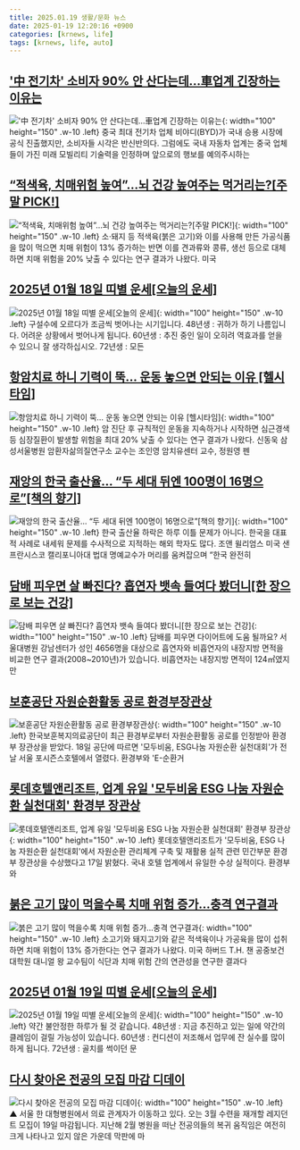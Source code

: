 ```yaml
---
title: 2025.01.19 생활/문화 뉴스
date: 2025-01-19 12:20:16 +0900
categories: [krnews, life]
tags: [krnews, life, auto]
---
```

## ['中 전기차' 소비자 90% 안 산다는데…車업계 긴장하는 이유는](https://n.news.naver.com/mnews/article/421/0008029868)

!['中 전기차' 소비자 90% 안 산다는데…車업계 긴장하는 이유는](https://mimgnews.pstatic.net/image/origin/421/2025/01/19/8029868.jpg?type=nf220_150){: width="100" height="150" .w-10 .left}
중국 최대 전기차 업체 비야디(BYD)가 국내 승용 시장에 공식 진출했지만, 소비자들 시각은 반신반의다. 그럼에도 국내 자동차 업계는 중국 업체들이 가진 미래 모빌리티 기술력을 인정하며 앞으로의 행보를 예의주시하는

## [“적색육, 치매위험 높여”…뇌 건강 높여주는 먹거리는?[주말 PICK!]](https://n.news.naver.com/mnews/article/662/0000060230)

![“적색육, 치매위험 높여”…뇌 건강 높여주는 먹거리는?[주말 PICK!]](https://mimgnews.pstatic.net/image/origin/662/2025/01/18/60230.jpg?type=nf220_150){: width="100" height="150" .w-10 .left}
소·돼지 등 적색육(붉은 고기)와 이를 사용해 만든 가공식품을 많이 먹으면 치매 위험이 13% 증가하는 반면 이를 견과류와 콩류, 생선 등으로 대체하면 치매 위험을 20% 낮출 수 있다는 연구 결과가 나왔다. 미국

## [2025년 01월 18일 띠별 운세[오늘의 운세]](https://n.news.naver.com/mnews/article/030/0003277157)

![2025년 01월 18일 띠별 운세[오늘의 운세]](https://mimgnews.pstatic.net/image/origin/030/2025/01/18/3277157.jpg?type=nf220_150){: width="100" height="150" .w-10 .left}
구설수에 오르다가 조금씩 벗어나는 시기입니다. 48년생 : 귀하가 하기 나름입니다. 어려운 상황에서 벗어나게 됩니다. 60년생 : 추진 중인 일이 오히려 역효과를 얻을 수 있으니 잘 생각하십시오. 72년생 : 모든

## [항암치료 하니 기력이 뚝… 운동 놓으면 안되는 이유 [헬시타임]](https://n.news.naver.com/mnews/article/011/0004441247)

![항암치료 하니 기력이 뚝… 운동 놓으면 안되는 이유 [헬시타임]](https://mimgnews.pstatic.net/image/origin/011/2025/01/18/4441247.jpg?type=nf220_150){: width="100" height="150" .w-10 .left}
암 진단 후 규칙적인 운동을 지속하거나 시작하면 심근경색 등 심장질환이 발생할 위험을 최대 20% 낮출 수 있다는 연구 결과가 나왔다. 신동욱 삼성서울병원 암환자삶의질연구소 교수는 조인영 암치유센터 교수, 정원영 펜

## [재앙의 한국 출산율… “두 세대 뒤엔 100명이 16명으로”[책의 향기]](https://n.news.naver.com/mnews/article/020/0003610776)

![재앙의 한국 출산율… “두 세대 뒤엔 100명이 16명으로”[책의 향기]](https://mimgnews.pstatic.net/image/origin/020/2025/01/18/3610776.jpg?type=nf220_150){: width="100" height="150" .w-10 .left}
한국 출산율 하락은 하루 이틀 문제가 아니다. 한국을 대표적 사례로 내세워 문제를 수사적으로 지적하는 해외 학자도 많다. 조앤 윌리엄스 미국 샌프란시스코 캘리포니아대 법대 명예교수가 머리를 움켜잡으며 “한국 완전히

## [담배 피우면 살 빠진다? 흡연자 뱃속 들여다 봤더니[한 장으로 보는 건강]](https://n.news.naver.com/mnews/article/008/0005142852)

![담배 피우면 살 빠진다? 흡연자 뱃속 들여다 봤더니[한 장으로 보는 건강]](https://mimgnews.pstatic.net/image/origin/008/2025/01/18/5142852.jpg?type=nf220_150){: width="100" height="150" .w-10 .left}
담배를 피우면 다이어트에 도움 될까요? 서울대병원 강남센터가 성인 4656명을 대상으로 흡연자와 비흡연자의 내장지방 면적을 비교한 연구 결과(2008~2010년)가 있습니다. 비흡연자는 내장지방 면적이 124㎡였지만

## [보훈공단 자원순환활동 공로 환경부장관상](https://n.news.naver.com/mnews/article/421/0008029466)

![보훈공단 자원순환활동 공로 환경부장관상](https://mimgnews.pstatic.net/image/origin/421/2025/01/18/8029466.jpg?type=nf220_150){: width="100" height="150" .w-10 .left}
한국보훈복지의료공단이 최근 환경부로부터 자원순환활동 공로를 인정받아 환경부 장관상을 받았다. 18일 공단에 따르면 '모두비움, ESG나눔 자원순환 실천대회'가 전날 서울 포시즌스호텔에서 열렸다. 환경부와 'E-순환거

## [롯데호텔앤리조트, 업계 유일 '모두비움 ESG 나눔 자원순환 실천대회' 환경부 장관상](https://n.news.naver.com/mnews/article/003/0013022603)

![롯데호텔앤리조트, 업계 유일 '모두비움 ESG 나눔 자원순환 실천대회' 환경부 장관상](https://mimgnews.pstatic.net/image/origin/003/2025/01/18/13022603.jpg?type=nf220_150){: width="100" height="150" .w-10 .left}
롯데호텔앤리조트가 '모두비움, ESG 나눔 자원순환 실천대회'에서 자원순환 관리체계 구축 및 재활용 실적 관련 민간부문 환경부 장관상을 수상했다고 17일 밝혔다. 국내 호텔 업계에서 유일한 수상 실적이다. 환경부와

## [붉은 고기 많이 먹을수록 치매 위험 증가…충격 연구결과](https://n.news.naver.com/mnews/article/277/0005534763)

![붉은 고기 많이 먹을수록 치매 위험 증가…충격 연구결과](https://mimgnews.pstatic.net/image/origin/277/2025/01/18/5534763.jpg?type=nf220_150){: width="100" height="150" .w-10 .left}
소고기와 돼지고기와 같은 적색육이나 가공육을 많이 섭취하면 치매 위험이 13% 증가한다는 연구 결과가 나왔다. 미국 하버드 T.H. 챈 공중보건대학원 대니얼 왕 교수팀이 식단과 치매 위험 간의 연관성을 연구한 결과다

## [2025년 01월 19일 띠별 운세[오늘의 운세]](https://n.news.naver.com/mnews/article/030/0003277215)

![2025년 01월 19일 띠별 운세[오늘의 운세]](https://mimgnews.pstatic.net/image/origin/030/2025/01/19/3277215.jpg?type=nf220_150){: width="100" height="150" .w-10 .left}
약간 불안정한 하루가 될 것 같습니다. 48년생 : 지금 추진하고 있는 일에 약간의 클레임이 걸릴 가능성이 있습니다. 60년생 : 컨디션이 저조해서 업무에 잔 실수를 많이 하게 됩니다. 72년생 : 골치를 썩이던 문

## [다시 찾아온 전공의 모집 마감 디데이](https://n.news.naver.com/mnews/article/055/0001224800)

![다시 찾아온 전공의 모집 마감 디데이](https://mimgnews.pstatic.net/image/origin/055/2025/01/19/1224800.jpg?type=nf220_150){: width="100" height="150" .w-10 .left}
▲ 서울 한 대형병원에서 의료 관계자가 이동하고 있다. 오는 3월 수련을 재개할 레지던트 모집이 19일 마감됩니다. 지난해 2월 병원을 떠난 전공의들의 복귀 움직임은 여전히 크게 나타나고 있지 않은 가운데 막판에 마

